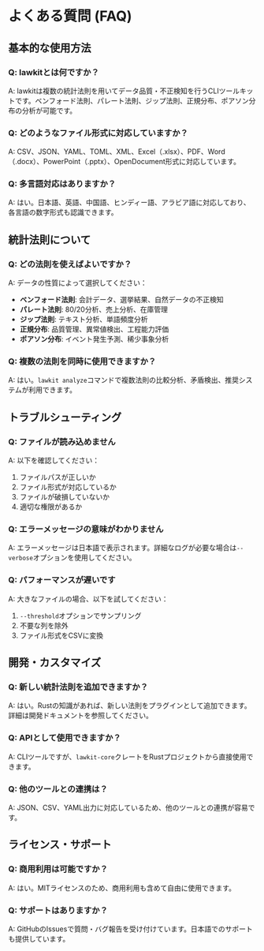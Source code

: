 # よくある質問 (FAQ)

## 基本的な使用方法

### Q: lawkitとは何ですか？
A: lawkitは複数の統計法則を用いてデータ品質・不正検知を行うCLIツールキットです。ベンフォード法則、パレート法則、ジップ法則、正規分布、ポアソン分布の分析が可能です。

### Q: どのようなファイル形式に対応していますか？
A: CSV、JSON、YAML、TOML、XML、Excel（.xlsx）、PDF、Word（.docx）、PowerPoint（.pptx）、OpenDocument形式に対応しています。

### Q: 多言語対応はありますか？
A: はい。日本語、英語、中国語、ヒンディー語、アラビア語に対応しており、各言語の数字形式も認識できます。

## 統計法則について

### Q: どの法則を使えばよいですか？
A: データの性質によって選択してください：
- **ベンフォード法則**: 会計データ、選挙結果、自然データの不正検知
- **パレート法則**: 80/20分析、売上分析、在庫管理
- **ジップ法則**: テキスト分析、単語頻度分析
- **正規分布**: 品質管理、異常値検出、工程能力評価
- **ポアソン分布**: イベント発生予測、稀少事象分析

### Q: 複数の法則を同時に使用できますか？
A: はい。`lawkit analyze`コマンドで複数法則の比較分析、矛盾検出、推奨システムが利用できます。

## トラブルシューティング

### Q: ファイルが読み込めません
A: 以下を確認してください：
1. ファイルパスが正しいか
2. ファイル形式が対応しているか
3. ファイルが破損していないか
4. 適切な権限があるか

### Q: エラーメッセージの意味がわかりません
A: エラーメッセージは日本語で表示されます。詳細なログが必要な場合は`--verbose`オプションを使用してください。

### Q: パフォーマンスが遅いです
A: 大きなファイルの場合、以下を試してください：
1. `--threshold`オプションでサンプリング
2. 不要な列を除外
3. ファイル形式をCSVに変換

## 開発・カスタマイズ

### Q: 新しい統計法則を追加できますか？
A: はい。Rustの知識があれば、新しい法則をプラグインとして追加できます。詳細は開発ドキュメントを参照してください。

### Q: APIとして使用できますか？
A: CLIツールですが、`lawkit-core`クレートをRustプロジェクトから直接使用できます。

### Q: 他のツールとの連携は？
A: JSON、CSV、YAML出力に対応しているため、他のツールとの連携が容易です。

## ライセンス・サポート

### Q: 商用利用は可能ですか？
A: はい。MITライセンスのため、商用利用も含めて自由に使用できます。

### Q: サポートはありますか？
A: GitHubのIssuesで質問・バグ報告を受け付けています。日本語でのサポートも提供しています。